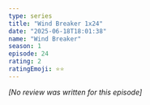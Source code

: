 ```yaml
---
type: series
title: "Wind Breaker 1x24"
date: "2025-06-18T18:01:38"
name: "Wind Breaker"
season: 1
episode: 24
rating: 2
ratingEmoji: ⭐️⭐️
---
```


*[No review was written for this episode]*
